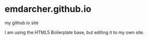 emdarcher.github.io
===================

my github.io site

I am using the HTML5 Boilerplate base, but editing it to my own site.
